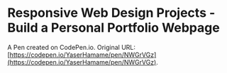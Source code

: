 # Responsive Web Design Projects - Build a Personal Portfolio Webpage

A Pen created on CodePen.io. Original URL: [https://codepen.io/YaserHamame/pen/NWGrVGz](https://codepen.io/YaserHamame/pen/NWGrVGz).


